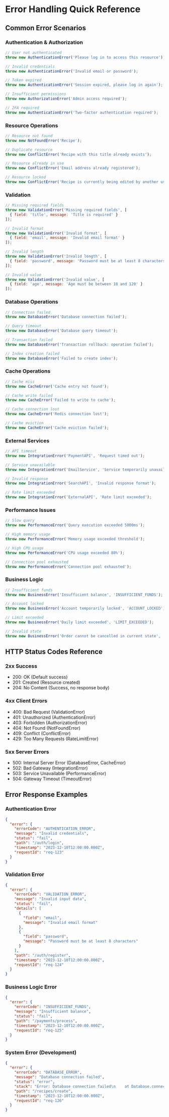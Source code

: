 # Error Handling Quick Reference

## Common Error Scenarios

### Authentication & Authorization
```javascript
// User not authenticated
throw new AuthenticationError('Please log in to access this resource');

// Invalid credentials
throw new AuthenticationError('Invalid email or password');

// Token expired
throw new AuthenticationError('Session expired, please log in again');

// Insufficient permissions
throw new AuthorizationError('Admin access required');

// 2FA required
throw new AuthenticationError('Two-factor authentication required');
```

### Resource Operations
```javascript
// Resource not found
throw new NotFoundError('Recipe');

// Duplicate resource
throw new ConflictError('Recipe with this title already exists');

// Resource already in use
throw new ConflictError('Email address already registered');

// Resource locked
throw new ConflictError('Recipe is currently being edited by another user');
```

### Validation
```javascript
// Missing required fields
throw new ValidationError('Missing required fields', [
  { field: 'title', message: 'Title is required' }
]);

// Invalid format
throw new ValidationError('Invalid format', [
  { field: 'email', message: 'Invalid email format' }
]);

// Invalid length
throw new ValidationError('Invalid length', [
  { field: 'password', message: 'Password must be at least 8 characters' }
]);

// Invalid value
throw new ValidationError('Invalid value', [
  { field: 'age', message: 'Age must be between 18 and 120' }
]);
```

### Database Operations
```javascript
// Connection failed
throw new DatabaseError('Database connection failed');

// Query timeout
throw new DatabaseError('Database query timeout');

// Transaction failed
throw new DatabaseError('Transaction rollback: operation failed');

// Index creation failed
throw new DatabaseError('Failed to create index');
```

### Cache Operations
```javascript
// Cache miss
throw new CacheError('Cache entry not found');

// Cache write failed
throw new CacheError('Failed to write to cache');

// Cache connection lost
throw new CacheError('Redis connection lost');

// Cache eviction
throw new CacheError('Cache eviction failed');
```

### External Services
```javascript
// API timeout
throw new IntegrationError('PaymentAPI', 'Request timed out');

// Service unavailable
throw new IntegrationError('EmailService', 'Service temporarily unavailable');

// Invalid response
throw new IntegrationError('SearchAPI', 'Invalid response format');

// Rate limit exceeded
throw new IntegrationError('ExternalAPI', 'Rate limit exceeded');
```

### Performance Issues
```javascript
// Slow query
throw new PerformanceError('Query execution exceeded 5000ms');

// High memory usage
throw new PerformanceError('Memory usage exceeded threshold');

// High CPU usage
throw new PerformanceError('CPU usage exceeded 80%');

// Connection pool exhausted
throw new PerformanceError('Connection pool exhausted');
```

### Business Logic
```javascript
// Insufficient funds
throw new BusinessError('Insufficient balance', 'INSUFFICIENT_FUNDS');

// Account locked
throw new BusinessError('Account temporarily locked', 'ACCOUNT_LOCKED');

// Limit exceeded
throw new BusinessError('Daily limit exceeded', 'LIMIT_EXCEEDED');

// Invalid state
throw new BusinessError('Order cannot be cancelled in current state', 'INVALID_STATE');
```

## HTTP Status Codes Reference

### 2xx Success
- 200: OK (Default success)
- 201: Created (Resource created)
- 204: No Content (Success, no response body)

### 4xx Client Errors
- 400: Bad Request (ValidationError)
- 401: Unauthorized (AuthenticationError)
- 403: Forbidden (AuthorizationError)
- 404: Not Found (NotFoundError)
- 409: Conflict (ConflictError)
- 429: Too Many Requests (RateLimitError)

### 5xx Server Errors
- 500: Internal Server Error (DatabaseError, CacheError)
- 502: Bad Gateway (IntegrationError)
- 503: Service Unavailable (PerformanceError)
- 504: Gateway Timeout (TimeoutError)

## Error Response Examples

### Authentication Error
```json
{
  "error": {
    "errorCode": "AUTHENTICATION_ERROR",
    "message": "Invalid credentials",
    "status": "fail",
    "path": "/auth/login",
    "timestamp": "2023-12-10T12:00:00.000Z",
    "requestId": "req-123"
  }
}
```

### Validation Error
```json
{
  "error": {
    "errorCode": "VALIDATION_ERROR",
    "message": "Invalid input data",
    "status": "fail",
    "details": [
      {
        "field": "email",
        "message": "Invalid email format"
      },
      {
        "field": "password",
        "message": "Password must be at least 8 characters"
      }
    ],
    "path": "/auth/register",
    "timestamp": "2023-12-10T12:00:00.000Z",
    "requestId": "req-124"
  }
}
```

### Business Logic Error
```json
{
  "error": {
    "errorCode": "INSUFFICIENT_FUNDS",
    "message": "Insufficient balance",
    "status": "fail",
    "path": "/payments/process",
    "timestamp": "2023-12-10T12:00:00.000Z",
    "requestId": "req-125"
  }
}
```

### System Error (Development)
```json
{
  "error": {
    "errorCode": "DATABASE_ERROR",
    "message": "Database connection failed",
    "status": "error",
    "stack": "Error: Database connection failed\n    at Database.connect...",
    "path": "/recipes/create",
    "timestamp": "2023-12-10T12:00:00.000Z",
    "requestId": "req-126"
  }
}
``` 